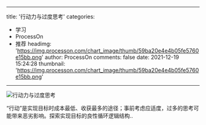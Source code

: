 
---
title: '行动力与过度思考'
categories: 
 - 学习
 - ProcessOn
 - 推荐
headimg: 'https://img.processon.com/chart_image/thumb/59ba20e4e4b05fe5760e15bb.png'
author: ProcessOn
comments: false
date: 2021-12-19 15:24:28
thumbnail: 'https://img.processon.com/chart_image/thumb/59ba20e4e4b05fe5760e15bb.png'
---

<div>   
<img class="thumb" alt="行动力与过度思考" src="https://img.processon.com/chart_image/thumb/59ba20e4e4b05fe5760e15bb.png" referrerpolicy="no-referrer">
<p>“行动”是实现目标时成本最低、收获最多的途径；事前考虑应适度，过多的思考可能带来恶劣影响。探索实现目标的良性循环逻辑结构..</p>  
</div>
            